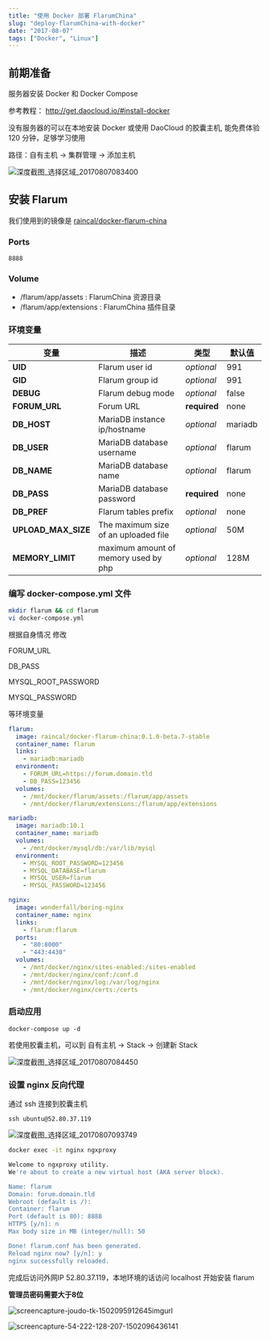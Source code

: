 ```yaml
---
title: "使用 Docker 部署 FlarumChina"
slug: "deploy-flarumChina-with-docker"
date: "2017-08-07"
tags: ["Docker", "Linux"]
---
```


## 前期准备

服务器安装 Docker 和 Docker Compose

参考教程：
<http://get.daocloud.io/#install-docker>

没有服务器的可以在本地安装 Docker 或使用 DaoCloud 的胶囊主机, 能免费体验 120 分钟，足够学习使用

路径：自有主机 -> 集群管理 -> 添加主机

<!-- {% imgurl 'deploy-flarumChina-with-docker/pic01.png' alt:'深度截图_选择区域_20170807083400' %} -->

![深度截图\_选择区域\_20170807083400](./images/deploy-flarumChina-with-docker/pic01.png)

<!-- more -->

## 安装 Flarum

我们使用到的镜像是 [raincal/docker-flarum-china](https://github.com/Raincal/docker-flarum-china)

### Ports

`8888`

### Volume

-   /flarum/app/assets : FlarumChina 资源目录
-   /flarum/app/extensions : FlarumChina 插件目录

### 环境变量

| 变量                | 描述                                 | 类型         | 默认值  |
| ------------------- | ------------------------------------ | ------------ | ------- |
| **UID**             | Flarum user id                       | _optional_   | 991     |
| **GID**             | Flarum group id                      | _optional_   | 991     |
| **DEBUG**           | Flarum debug mode                    | _optional_   | false   |
| **FORUM_URL**       | Forum URL                            | **required** | none    |
| **DB_HOST**         | MariaDB instance ip/hostname         | _optional_   | mariadb |
| **DB_USER**         | MariaDB database username            | _optional_   | flarum  |
| **DB_NAME**         | MariaDB database name                | _optional_   | flarum  |
| **DB_PASS**         | MariaDB database password            | **required** | none    |
| **DB_PREF**         | Flarum tables prefix                 | _optional_   | none    |
| **UPLOAD_MAX_SIZE** | The maximum size of an uploaded file | _optional_   | 50M     |
| **MEMORY_LIMIT**    | maximum amount of memory used by php | _optional_   | 128M    |

### 编写 docker-compose.yml 文件

```bash
mkdir flarum && cd flarum
vi docker-compose.yml
```

根据自身情况 修改

FORUM_URL

DB_PASS

MYSQL_ROOT_PASSWORD

MYSQL_PASSWORD

等环境变量

```yaml
flarum:
  image: raincal/docker-flarum-china:0.1.0-beta.7-stable
  container_name: flarum
  links:
    - mariadb:mariadb
  environment:
    - FORUM_URL=https://forum.domain.tld
    - DB_PASS=123456
  volumes:
    - /mnt/docker/flarum/assets:/flarum/app/assets
    - /mnt/docker/flarum/extensions:/flarum/app/extensions

mariadb:
  image: mariadb:10.1
  container_name: mariadb
  volumes:
    - /mnt/docker/mysql/db:/var/lib/mysql
  environment:
    - MYSQL_ROOT_PASSWORD=123456
    - MYSQL_DATABASE=flarum
    - MYSQL_USER=flarum
    - MYSQL_PASSWORD=123456

nginx:
  image: wonderfall/boring-nginx
  container_name: nginx
  links:
    - flarum:flarum
  ports:
    - "80:8000"
    - "443:4430"
  volumes:
    - /mnt/docker/nginx/sites-enabled:/sites-enabled
    - /mnt/docker/nginx/conf:/conf.d
    - /mnt/docker/nginx/log:/var/log/nginx
    - /mnt/docker/nginx/certs:/certs
```

### 启动应用

`docker-compose up -d`

若使用胶囊主机，可以到 自有主机 -> Stack -> 创建新 Stack

<!-- {% imgurl 'deploy-flarumChina-with-docker/pic02.png' alt:'深度截图_选择区域_20170807084450' %} -->

![深度截图\_选择区域\_20170807084450](./images/deploy-flarumChina-with-docker/pic02.png)

### 设置 nginx 反向代理

通过 ssh 连接到胶囊主机

`ssh ubuntu@52.80.37.119`

<!-- {% imgurl 'deploy-flarumChina-with-docker/pic03.png' alt:'深度截图_选择区域_20170807093749' %} -->

![深度截图\_选择区域\_20170807093749](./images/deploy-flarumChina-with-docker/pic03.png)

```bash
docker exec -it nginx ngxproxy

Welcome to ngxproxy utility.
We're about to create a new virtual host (AKA server block).

Name: flarum
Domain: forum.domain.tld
Webroot (default is /):
Container: flarum
Port (default is 80): 8888
HTTPS [y/n]: n
Max body size in MB (integer/null): 50

Done! flarum.conf has been generated.
Reload nginx now? [y/n]: y
nginx successfully reloaded.
```

完成后访问外网IP 52.80.37.119，本地环境的话访问 localhost 开始安装 flarum

**管理员密码需要大于8位**

<!-- {% imgurl 'deploy-flarumChina-with-docker/pic04.png' alt:'screencapture-joudo-tk-1502095912645imgurl '

{% imgurl 'deploy-flarumChina-with-docker/pic05.png' alt:'screencapture-54-222-128-207-1502096436141' %} -->

![screencapture-joudo-tk-1502095912645imgurl](./images/deploy-flarumChina-with-docker/pic04.png)

![screencapture-54-222-128-207-1502096436141](./images/deploy-flarumChina-with-docker/pic05.png)
